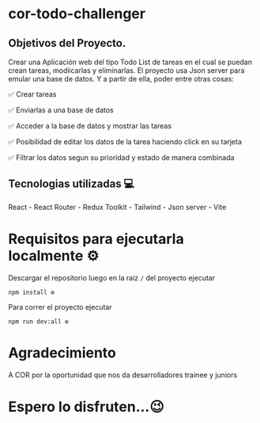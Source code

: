 # cor-todo-challenger

## Objetivos del Proyecto.

Crear una Aplicación web del tipo Todo List de tareas en el cual se puedan crean tareas, modiicarlas y eliminarlas. 
El proyecto usa Json server para emular una base de datos. Y a partir de ella, poder entre otras cosas:

✅ Crear tareas

✅ Enviarlas a una base de datos 

✅ Acceder a la base de datos y mostrar las tareas

✅ Posibilidad de editar los datos de la tarea haciendo click en su tarjeta

✅ Filtrar los datos segun su prioridad y estado de manera combinada 


## Tecnologias utilizadas 💻

React - React Router - Redux Toolkit - Tailwind - Json server - Vite

# Requisitos para ejecutarla localmente ⚙

Descargar el repositorio luego en la raíz ```/``` del proyecto ejecutar

```
npm install ⚙
```

Para correr el proyecto ejecutar

```
npm run dev:all ⚙
```

# Agradecimiento
A COR por la oportunidad que nos da desarrolladores trainee y juniors

# Espero lo disfruten...😉
